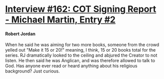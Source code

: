 # [Interview #162: COT Signing Report - Michael Martin, Entry #2](https://www.theoryland.com/intvmain.php?i=162#2)

#### Robert Jordan

When he said he was aiming for two more books, someone from the crowd yelled out "Make it 15 or 20!" meaning, I think, 15 or 20 books total for the series. RJ dramatically looked to the ceiling and abjured the Creator to not listen. He then said he was Anglican, and was therefore allowed to talk to God. Has anyone ever read or heard anything about his religious background? Just curious.

